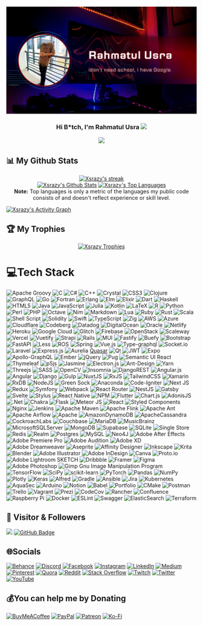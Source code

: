 ![](screenshot.png)
<br/>
<h3 align="center">
  Hi B*tch, I'm Rahmatul Usra
  <img src="https://media.giphy.com/media/hvRJCLFzcasrR4ia7z/giphy.gif" width="28">
</h3> 
<p align="center">
  <a href="#"><img width="650px" src="https://readme-typing-svg.herokuapp.com?font=Ubuntu&color=58a6ff&size=22&center=true&lines=I+Don't+Give+a+Fuck+About+Anyone!;I+Don't+Give+a+Fuck+About+Anyone!;I+Don't+Give+a+Fuck+About+Anyone!;"></a>
</p>


## 📊 My Github Stats

<p align="center">
    <a href="https://github.com/xsrazy">
        <img title="🔥 Get streak stats for your profile at git.io/streak-stats" alt="Xsrazy's streak" src="https://github-readme-streak-stats.herokuapp.com/?user=xsrazy&theme=radical&hide_border=false&border_radius=4.5&locale=en&date_format=&mode=daily&properties=background"/>
    </a>

  <br/>
    <a href="https://github.com/xsrazy"><img alt="Xsrazy's Github Stats" src="https://github-readme-stats.vercel.app/api?username=sindresorhus&show_icons=true&theme=highcontrast" /></a>
  <a href="https://github.com/xsrazy"><img alt="Xsrazy's Top Languages" src="https://github-readme-stats.vercel.app/api/top-langs/?username=sindresorhus&langs_count=8&count_private=true&layout=compact&theme=react&hide_border=false&bg_color=0D1117" /></a>
  <br/>
  <b>Note:</b> Top languages is only a metric of the languages my public code consists of and doesn't reflect experience or skill level.

<a href="https://github.com/xsrazy"><img alt="Xsrazy's Activity Graph" src="https://github-readme-activity-graph.vercel.app/graph?username=Xsrazy&theme=tokyo-night" /></a>

## 🏆 My Trophies 
<p align="center">
<a href="https://github.com/xsrazy"><img alt="Xsrazy Trophies" src="https://github-trophies.vercel.app/?username=sindresorhus&theme=radical&no-frame=false&no-bg=true&margin-w=4" /></a> 

# 💻Tech Stack
![Apache Groovy](https://img.shields.io/badge/Apache%20Groovy-4298B8.svg?style=plastic&logo=Apache+Groovy&logoColor=white) ![C](https://img.shields.io/badge/c-%2300599C.svg?style=plastic&logo=c&logoColor=white) ![C#](https://img.shields.io/badge/c%23-%23239120.svg?style=plastic&logo=c-sharp&logoColor=white) ![C++](https://img.shields.io/badge/c++-%2300599C.svg?style=plastic&logo=c%2B%2B&logoColor=white) ![Crystal](https://img.shields.io/badge/crystal-%23000000.svg?style=plastic&logo=crystal&logoColor=white) ![CSS3](https://img.shields.io/badge/css3-%231572B6.svg?style=plastic&logo=css3&logoColor=white) ![Clojure](https://img.shields.io/badge/Clojure-%23Clojure.svg?style=plastic&logo=Clojure&logoColor=Clojure) ![GraphQL](https://img.shields.io/badge/-GraphQL-E10098?style=plastic&logo=graphql&logoColor=white) ![Go](https://img.shields.io/badge/go-%2300ADD8.svg?style=plastic&logo=go&logoColor=white) ![Fortran](https://img.shields.io/badge/Fortran-%23734F96.svg?style=plastic&logo=fortran&logoColor=white) ![Erlang](https://img.shields.io/badge/Erlang-white.svg?style=plastic&logo=erlang&logoColor=a90533) ![Elm](https://img.shields.io/badge/Elm-60B5CC?style=plastic&logo=elm&logoColor=white) ![Elixir](https://img.shields.io/badge/elixir-%234B275F.svg?style=plastic&logo=elixir&logoColor=white) ![Dart](https://img.shields.io/badge/dart-%230175C2.svg?style=plastic&logo=dart&logoColor=white) ![Haskell](https://img.shields.io/badge/Haskell-5e5086?style=plastic&logo=haskell&logoColor=white) ![HTML5](https://img.shields.io/badge/html5-%23E34F26.svg?style=plastic&logo=html5&logoColor=white) ![Java](https://img.shields.io/badge/java-%23ED8B00.svg?style=plastic&logo=java&logoColor=white) ![JavaScript](https://img.shields.io/badge/javascript-%23323330.svg?style=plastic&logo=javascript&logoColor=%23F7DF1E) 	![Julia](https://img.shields.io/badge/-Julia-9558B2?style=plastic&logo=julia&logoColor=white) ![Kotlin](https://img.shields.io/badge/kotlin-%230095D5.svg?style=plastic&logo=kotlin&logoColor=white) ![LaTeX](https://img.shields.io/badge/latex-%23008080.svg?style=plastic&logo=latex&logoColor=white) ![R](https://img.shields.io/badge/r-%23276DC3.svg?style=plastic&logo=r&logoColor=white) ![Python](https://img.shields.io/badge/python-3670A0?style=plastic&logo=python&logoColor=ffdd54) ![Perl](https://img.shields.io/badge/perl-%2339457E.svg?style=plastic&logo=perl&logoColor=white) ![PHP](https://img.shields.io/badge/php-%23777BB4.svg?style=plastic&logo=php&logoColor=white) ![Octave](https://img.shields.io/badge/OCTAVE-darkblue?style=plastic&logo=octave&logoColor=fcd683) ![Nim](https://img.shields.io/badge/nim-%23FFE953.svg?style=plastic&logo=nim&logoColor=white) ![Markdown](https://img.shields.io/badge/markdown-%23000000.svg?style=plastic&logo=markdown&logoColor=white) ![Lua](https://img.shields.io/badge/lua-%232C2D72.svg?style=plastic&logo=lua&logoColor=white) ![Ruby](https://img.shields.io/badge/ruby-%23CC342D.svg?style=plastic&logo=ruby&logoColor=white) ![Rust](https://img.shields.io/badge/rust-%23000000.svg?style=plastic&logo=rust&logoColor=white) ![Scala](https://img.shields.io/badge/scala-%23DC322F.svg?style=plastic&logo=scala&logoColor=white) ![Shell Script](https://img.shields.io/badge/shell_script-%23121011.svg?style=plastic&logo=gnu-bash&logoColor=white) ![Solidity](https://img.shields.io/badge/Solidity-%23363636.svg?style=plastic&logo=solidity&logoColor=white) ![Swift](https://img.shields.io/badge/swift-F54A2A?style=plastic&logo=swift&logoColor=white) ![TypeScript](https://img.shields.io/badge/typescript-%23007ACC.svg?style=plastic&logo=typescript&logoColor=white) ![Zig](https://img.shields.io/badge/Zig-%23F7A41D.svg?style=plastic&logo=zig&logoColor=white) ![AWS](https://img.shields.io/badge/AWS-%23FF9900.svg?style=plastic&logo=amazon-aws&logoColor=white) ![Azure](https://img.shields.io/badge/azure-%230072C6.svg?style=plastic&logo=azure-devops&logoColor=white) ![Cloudflare](https://img.shields.io/badge/Cloudflare-F38020?style=plastic&logo=Cloudflare&logoColor=white) ![Codeberg](https://img.shields.io/badge/Codeberg-2185D0?style=plastic&logo=Codeberg&logoColor=white) ![Datadog](https://img.shields.io/badge/datadog-%23632CA6.svg?style=plastic&logo=datadog&logoColor=white) ![DigitalOcean](https://img.shields.io/badge/DigitalOcean-%230167ff.svg?style=plastic&logo=digitalOcean&logoColor=white) ![Oracle](https://img.shields.io/badge/Oracle-F80000?style=plastic&logo=oracle&logoColor=white) ![Netlify](https://img.shields.io/badge/netlify-%23000000.svg?style=plastic&logo=netlify&logoColor=#00C7B7) ![Heroku](https://img.shields.io/badge/heroku-%23430098.svg?style=plastic&logo=heroku&logoColor=white) ![Google Cloud](https://img.shields.io/badge/Google%20Cloud-%234285F4.svg?style=plastic&logo=google-cloud&logoColor=white) ![Glitch](https://img.shields.io/badge/glitch-%233333FF.svg?style=plastic&logo=glitch&logoColor=white) ![Firebase](https://img.shields.io/badge/firebase-%23039BE5.svg?style=plastic&logo=firebase) ![OpenStack](https://img.shields.io/badge/Openstack-%23f01742.svg?style=plastic&logo=openstack&logoColor=white) ![Scaleway](https://img.shields.io/badge/SCALEWAY-%234f0599.svg?style=plastic&logo=scaleway&logoColor=white) ![Vercel](https://img.shields.io/badge/vercel-%23000000.svg?style=plastic&logo=vercel&logoColor=white) ![Vuetify](https://img.shields.io/badge/Vuetify-1867C0?style=plastic&logo=vuetify&logoColor=AEDDFF) ![Strapi](https://img.shields.io/badge/strapi-%232E7EEA.svg?style=plastic&logo=strapi&logoColor=white) ![Rails](https://img.shields.io/badge/rails-%23CC0000.svg?style=plastic&logo=ruby-on-rails&logoColor=white) ![MUI](https://img.shields.io/badge/MUI-%230081CB.svg?style=plastic&logo=material-ui&logoColor=white) ![Fastify](https://img.shields.io/badge/fastify-%23000000.svg?style=plastic&logo=fastify&logoColor=white) ![Buefy](https://img.shields.io/badge/Buefy-7957D5?style=plastic&logo=buefy&logoColor=48289E) ![Bootstrap](https://img.shields.io/badge/bootstrap-%23563D7C.svg?style=plastic&logo=bootstrap&logoColor=white) ![FastAPI](https://img.shields.io/badge/FastAPI-005571?style=plastic&logo=fastapi) ![Less](https://img.shields.io/badge/less-2B4C80?style=plastic&logo=less&logoColor=white) ![ROS](https://img.shields.io/badge/ros-%230A0FF9.svg?style=plastic&logo=ros&logoColor=white) ![Spring](https://img.shields.io/badge/spring-%236DB33F.svg?style=plastic&logo=spring&logoColor=white) ![Vue.js](https://img.shields.io/badge/vuejs-%2335495e.svg?style=plastic&logo=vuedotjs&logoColor=%234FC08D) ![Type-graphql](https://img.shields.io/badge/-TypeGraphQL-%23C04392?style=plastic) ![Socket.io](https://img.shields.io/badge/Socket.io-black?style=plastic&logo=socket.io&badgeColor=010101) ![Laravel](https://img.shields.io/badge/laravel-%23FF2D20.svg?style=plastic&logo=laravel&logoColor=white) ![Express.js](https://img.shields.io/badge/express.js-%23404d59.svg?style=plastic&logo=express&logoColor=%2361DAFB) ![Aurelia](https://img.shields.io/badge/aurelia-%23ED2B88.svg?style=plastic&logo=aurelia&logoColor=fff) [Quasar](https://img.shields.io/badge/Quasar-16B7FB?style=plastic&logo=quasar&logoColor=black) ![Qt](https://img.shields.io/badge/Qt-%23217346.svg?style=plastic&logo=Qt&logoColor=white) ![JWT](https://img.shields.io/badge/JWT-black?style=plastic&logo=JSON%20web%20tokens) ![Expo](https://img.shields.io/badge/expo-1C1E24?style=plastic&logo=expo&logoColor=#D04A37) ![Apollo-GraphQL](https://img.shields.io/badge/-ApolloGraphQL-311C87?style=plastic&logo=apollo-graphql) ![Ember](https://img.shields.io/badge/ember-1C1E24?style=plastic&logo=ember.js&logoColor=#D04A37) ![jQuery](https://img.shields.io/badge/jquery-%230769AD.svg?style=plastic&logo=jquery&logoColor=white) ![Pug](https://img.shields.io/badge/Pug-FFF?style=plastic&logo=pug&logoColor=A86454) ![Semantic UI React](https://img.shields.io/badge/Semantic%20UI%20React-%2335BDB2.svg?style=plastic&logo=SemanticUIReact&logoColor=white) ![Thymeleaf](https://img.shields.io/badge/Thymeleaf-%23005C0F.svg?style=plastic&logo=Thymeleaf&logoColor=white) ![p5js](https://img.shields.io/badge/p5.js-ED225D?style=plastic&logo=p5.js&logoColor=FFFFFF) ![Jasmine](https://img.shields.io/badge/jasmine-%238A4182.svg?style=plastic&logo=jasmine&logoColor=white) ![Electron.js](https://img.shields.io/badge/Electron-191970?style=plastic&logo=Electron&logoColor=white) ![Ant-Design](https://img.shields.io/badge/-AntDesign-%230170FE?style=plastic&logo=ant-design&logoColor=white) ![Yarn](https://img.shields.io/badge/yarn-%232C8EBB.svg?style=plastic&logo=yarn&logoColor=white) ![Threejs](https://img.shields.io/badge/threejs-black?style=plastic&logo=three.js&logoColor=white) ![SASS](https://img.shields.io/badge/SASS-hotpink.svg?style=plastic&logo=SASS&logoColor=white) ![OpenCV](https://img.shields.io/badge/opencv-%23white.svg?style=plastic&logo=opencv&logoColor=white) ![Insomnia](https://img.shields.io/badge/Insomnia-black?style=plastic&logo=insomnia&logoColor=5849BE) ![DjangoREST](https://img.shields.io/badge/DJANGO-REST-ff1709?style=plastic&logo=django&logoColor=white&color=ff1709&labelColor=gray) ![Angular.js](https://img.shields.io/badge/angular.js-%23E23237.svg?style=plastic&logo=angularjs&logoColor=white) ![Angular](https://img.shields.io/badge/angular-%23DD0031.svg?style=plastic&logo=angular&logoColor=white) ![Django](https://img.shields.io/badge/django-%23092E20.svg?style=plastic&logo=django&logoColor=white) ![Gulp](https://img.shields.io/badge/GULP-%23CF4647.svg?style=plastic&logo=gulp&logoColor=white) ![NuxtJS](https://img.shields.io/badge/Nuxt-black?style=plastic&logo=nuxt.js&logoColor=white) ![RxJS](https://img.shields.io/badge/rxjs-%23B7178C.svg?style=plastic&logo=reactivex&logoColor=white) ![TailwindCSS](https://img.shields.io/badge/tailwindcss-%2338B2AC.svg?style=plastic&logo=tailwind-css&logoColor=white) ![Xamarin](https://img.shields.io/badge/Xamarin-3199DC?style=plastic&logo=xamarin&logoColor=white) ![RxDB](https://img.shields.io/badge/rxjs-%23B7178C.svg?style=plastic&logo=reactivex&logoColor=white) ![NodeJS](https://img.shields.io/badge/node.js-6DA55F?style=plastic&logo=node.js&logoColor=white) ![Green Sock](https://img.shields.io/badge/green%20sock-88CE02?style=plastic&logo=greensock&logoColor=white) ![Anaconda](https://img.shields.io/badge/Anaconda-%2344A833.svg?style=plastic&logo=anaconda&logoColor=white) ![Code-Igniter](https://img.shields.io/badge/CodeIgniter-%23EF4223.svg?style=plastic&logo=codeIgniter&logoColor=white) ![Next JS](https://img.shields.io/badge/Next-black?style=plastic&logo=next.js&logoColor=white) ![Redux](https://img.shields.io/badge/redux-%23593d88.svg?style=plastic&logo=redux&logoColor=white) ![Symfony](https://img.shields.io/badge/symfony-%23000000.svg?style=plastic&logo=symfony&logoColor=white) ![Webpack](https://img.shields.io/badge/webpack-%238DD6F9.svg?style=plastic&logo=webpack&logoColor=black) ![React Router](https://img.shields.io/badge/React_Router-CA4245?style=plastic&logo=react-router&logoColor=white) ![NestJS](https://img.shields.io/badge/nestjs-%23E0234E.svg?style=plastic&logo=nestjs&logoColor=white) ![Gatsby](https://img.shields.io/badge/Gatsby-%23663399.svg?style=plastic&logo=gatsby&logoColor=white) ![Svelte](https://img.shields.io/badge/svelte-%23f1413d.svg?style=plastic&logo=svelte&logoColor=white) ![Stylus](https://img.shields.io/badge/stylus-%23ff6347.svg?style=plastic&logo=stylus&logoColor=white) ![React Native](https://img.shields.io/badge/react_native-%2320232a.svg?style=plastic&logo=react&logoColor=%2361DAFB) ![NPM](https://img.shields.io/badge/NPM-%23000000.svg?style=plastic&logo=npm&logoColor=white) ![Flutter](https://img.shields.io/badge/Flutter-%2302569B.svg?style=plastic&logo=Flutter&logoColor=white) ![Chart.js](https://img.shields.io/badge/chart.js-F5788D.svg?style=plastic&logo=chart.js&logoColor=white) ![AdonisJS](https://img.shields.io/badge/adonisjs-%23220052.svg?style=plastic&logo=adonisjs&logoColor=white) ![.Net](https://img.shields.io/badge/.NET-5C2D91?style=plastic&logo=.net&logoColor=white) ![Chakra](https://img.shields.io/badge/chakra-%234ED1C5.svg?style=plastic&logo=chakraui&logoColor=white) ![Flask](https://img.shields.io/badge/flask-%23000.svg?style=plastic&logo=flask&logoColor=white) ![Meteor JS](https://img.shields.io/badge/meteorjs-%23d74c4c.svg?style=plastic&logo=meteor&logoColor=white) ![React](https://img.shields.io/badge/react-%2320232a.svg?style=plastic&logo=react&logoColor=%2361DAFB) ![Styled Components](https://img.shields.io/badge/styled--components-DB7093?style=plastic&logo=styled-components&logoColor=white) ![Nginx](https://img.shields.io/badge/nginx-%23009639.svg?style=plastic&logo=nginx&logoColor=white) ![Jenkins](https://img.shields.io/badge/jenkins-%232C5263.svg?style=plastic&logo=jenkins&logoColor=white) ![Apache Maven](https://img.shields.io/badge/Apache%20Maven-C71A36?style=plastic&logo=Apache%20Maven&logoColor=white) ![Apache Flink](https://img.shields.io/badge/Apache%20Flink-E6526F?style=plastic&logo=Apache%20Flink&logoColor=white) ![Apache Ant](https://img.shields.io/badge/Apache%20Ant-A81C7D?style=plastic&logo=Apache%20Ant&logoColor=white) ![Apache Airflow](https://img.shields.io/badge/Apache%20Airflow-017CEE?style=plastic&logo=Apache%20Airflow&logoColor=white) ![Apache](https://img.shields.io/badge/apache-%23D42029.svg?style=plastic&logo=apache&logoColor=white) ![AmazonDynamoDB](https://img.shields.io/badge/Amazon%20DynamoDB-4053D6?style=plastic&logo=Amazon%20DynamoDB&logoColor=white) ![ApacheCassandra](https://img.shields.io/badge/cassandra-%231287B1.svg?style=plastic&logo=apache-cassandra&logoColor=white) ![CockroachLabs](https://img.shields.io/badge/Cockroach%20Labs-6933FF?style=plastic&logo=Cockroach%20Labs&logoColor=white) ![Couchbase](https://img.shields.io/badge/Couchbase-EA2328?style=plastic&logo=couchbase&logoColor=white) ![MariaDB](https://img.shields.io/badge/MariaDB-003545?style=plastic&logo=mariadb&logoColor=white) ![MusicBrainz](https://img.shields.io/badge/Musicbrainz-EB743B?style=plastic&logo=musicbrainz&logoColor=BA478F) ![MicrosoftSQLServer](https://img.shields.io/badge/Microsoft%20SQL%20Sever-CC2927?style=plastic&logo=microsoft%20sql%20server&logoColor=white) ![MongoDB](https://img.shields.io/badge/MongoDB-%234ea94b.svg?style=plastic&logo=mongodb&logoColor=white) 	![Supabase](https://img.shields.io/badge/Supabase-3ECF8E?style=plastic&logo=supabase&logoColor=white) ![SQLite](https://img.shields.io/badge/sqlite-%2307405e.svg?style=plastic&logo=sqlite&logoColor=white) ![Single Store](https://img.shields.io/badge/Single%20Store-AA00FF?style=plastic&logo=singlestore&logoColor=white) ![Redis](https://img.shields.io/badge/redis-%23DD0031.svg?style=plastic&logo=redis&logoColor=white) ![Realm](https://img.shields.io/badge/Realm-39477F?style=plastic&logo=realm&logoColor=white) ![Postgres](https://img.shields.io/badge/postgres-%23316192.svg?style=plastic&logo=postgresql&logoColor=white) ![MySQL](https://img.shields.io/badge/mysql-%2300f.svg?style=plastic&logo=mysql&logoColor=white) 	![Neo4J](https://img.shields.io/badge/Neo4j-008CC1?style=plastic&logo=neo4j&logoColor=white) ![Adobe After Effects](https://img.shields.io/badge/Adobe%20After%20Effects-9999FF.svg?style=plastic&logo=Adobe%20After%20Effects&logoColor=white) ![Adobe Premiere Pro](https://img.shields.io/badge/Adobe%20Premiere%20Pro-9999FF.svg?style=plastic&logo=Adobe%20Premiere%20Pro&logoColor=white) ![Adobe Audition](https://img.shields.io/badge/Adobe%20Audition-9999FF.svg?style=plastic&logo=Adobe%20Audition&logoColor=white) ![Adobe XD](https://img.shields.io/badge/Adobe%20XD-470137?style=plastic&logo=Adobe%20XD&logoColor=#FF61F6) ![Adobe Dreamweaver](https://img.shields.io/badge/Adobe%20Dreamweaver-FF61F6.svg?style=plastic&logo=Adobe%20Dreamweaver&logoColor=white) ![Aseprite](https://img.shields.io/badge/Aseprite-FFFFFF?style=plastic&logo=Aseprite&logoColor=#7D929E) ![Affinity Designer](https://img.shields.io/badge/affinitydesginer-%231B72BE.svg?style=plastic&logo=affinity-designer&logoColor=white) ![Inkscape](https://img.shields.io/badge/Inkscape-e0e0e0?style=plastic&logo=inkscape&logoColor=080A13) ![Krita](https://img.shields.io/badge/Krita-203759?style=plastic&logo=krita&logoColor=EEF37B) ![Blender](https://img.shields.io/badge/blender-%23F5792A.svg?style=plastic&logo=blender&logoColor=white) ![Adobe Illustrator](https://img.shields.io/badge/adobeillustrator-%23FF9A00.svg?style=plastic&logo=adobeillustrator&logoColor=white) ![Adobe InDesign](https://img.shields.io/badge/Adobe%20InDesign-49021F?style=plastic&logo=adobeindesign&logoColor=white) ![Canva](https://img.shields.io/badge/Canva-%2300C4CC.svg?style=plastic&logo=Canva&logoColor=white) ![Proto.io](https://img.shields.io/badge/Proto.io-161637?style=plastic&logo=proto.io&logoColor=00e5ff) ![Adobe Lightroom](https://img.shields.io/badge/Adobe%20Lightroom-31A8FF.svg?style=plastic&logo=Adobe%20Lightroom&logoColor=white) SKETCH ![Dribbble](https://img.shields.io/badge/Dribbble-EA4C89?style=plastic&logo=dribbble&logoColor=white) ![Framer](https://img.shields.io/badge/Framer-black?style=plastic&logo=framer&logoColor=blue) 	![Figma](https://img.shields.io/badge/figma-%23F24E1E.svg?style=plastic&logo=figma&logoColor=white) ![Adobe Photoshop](https://img.shields.io/badge/adobephotoshop-%2331A8FF.svg?style=plastic&logo=adobephotoshop&logoColor=white) ![Gimp Gnu Image Manipulation Program](https://img.shields.io/badge/Gimp-657D8B?style=plastic&logo=gimp&logoColor=FFFFFF) ![TensorFlow](https://img.shields.io/badge/TensorFlow-%23FF6F00.svg?style=plastic&logo=TensorFlow&logoColor=white) ![SciPy](https://img.shields.io/badge/SciPy-%230C55A5.svg?style=plastic&logo=scipy&logoColor=%white) ![scikit-learn](https://img.shields.io/badge/scikit--learn-%23F7931E.svg?style=plastic&logo=scikit-learn&logoColor=white) ![PyTorch](https://img.shields.io/badge/PyTorch-%23EE4C2C.svg?style=plastic&logo=PyTorch&logoColor=white) ![Pandas](https://img.shields.io/badge/pandas-%23150458.svg?style=plastic&logo=pandas&logoColor=white) ![NumPy](https://img.shields.io/badge/numpy-%23013243.svg?style=plastic&logo=numpy&logoColor=white) ![Plotly](https://img.shields.io/badge/Plotly-%233F4F75.svg?style=plastic&logo=plotly&logoColor=white) ![Keras](https://img.shields.io/badge/Keras-%23D00000.svg?style=plastic&logo=Keras&logoColor=white) ![Alfred](https://img.shields.io/badge/alfred-%235C1F87.svg?style=plastic&logo=alfred) ![Gradle](https://img.shields.io/badge/Gradle-02303A.svg?style=plastic&logo=Gradle&logoColor=white) ![Ansible](https://img.shields.io/badge/ansible-%231A1918.svg?style=plastic&logo=ansible&logoColor=white) ![Jira](https://img.shields.io/badge/jira-%230A0FFF.svg?style=plastic&logo=jira&logoColor=white) ![Kubernetes](https://img.shields.io/badge/kubernetes-%23326ce5.svg?style=plastic&logo=kubernetes&logoColor=white) ![AquaSec](https://img.shields.io/badge/aqua-%231904DA.svg?style=plastic&logo=aqua&logoColor=#0018A8) ![Arduino](https://img.shields.io/badge/-Arduino-00979D?style=plastic&logo=Arduino&logoColor=white) ![Notion](https://img.shields.io/badge/Notion-%23000000.svg?style=plastic&logo=notion&logoColor=white) ![Babel](https://img.shields.io/badge/Babel-F9DC3e?style=plastic&logo=babel&logoColor=black) ![Portfolio](https://img.shields.io/badge/Portfolio-%23000000.svg?style=plastic&logo=firefox&logoColor=#FF7139) ![CMake](https://img.shields.io/badge/CMake-%23008FBA.svg?style=plastic&logo=cmake&logoColor=white) ![Postman](https://img.shields.io/badge/Postman-FF6C37?style=plastic&logo=postman&logoColor=white) ![Trello](https://img.shields.io/badge/Trello-%23026AA7.svg?style=plastic&logo=Trello&logoColor=white) ![Vagrant](https://img.shields.io/badge/vagrant-%231563FF.svg?style=plastic&logo=vagrant&logoColor=white) ![Prezi](https://img.shields.io/badge/Prezi-%23000000.svg?style=plastic&logo=Prezi&logoColor=white) ![CodeCov](https://img.shields.io/badge/codecov-%23ff0077.svg?style=plastic&logo=codecov&logoColor=white) ![Rancher](https://img.shields.io/badge/rancher-%230075A8.svg?style=plastic&logo=rancher&logoColor=white) ![Confluence](https://img.shields.io/badge/confluence-%23172BF4.svg?style=plastic&logo=confluence&logoColor=white) ![Raspberry Pi](https://img.shields.io/badge/-RaspberryPi-C51A4A?style=plastic&logo=Raspberry-Pi) ![Docker](https://img.shields.io/badge/docker-%230db7ed.svg?style=plastic&logo=docker&logoColor=white) ![ESLint](https://img.shields.io/badge/ESLint-4B3263?style=plastic&logo=eslint&logoColor=white) ![Swagger](https://img.shields.io/badge/-Swagger-%23Clojure?style=plastic&logo=swagger&logoColor=white) ![ElasticSearch](https://img.shields.io/badge/-ElasticSearch-005571?style=plastic&logo=elasticsearch) ![Terraform](https://img.shields.io/badge/terraform-%235835CC.svg?style=plastic&logo=terraform&logoColor=white)
    
## 👥 Visitor & Followers
<a href="https://github.com/xsrazy"><img src="https://komarev.com/ghpvc/?username=xsrazy&style=plastic&base=91561655&color=brightgreen"></a>
<a href="https://github.com/xsrazy?tab=followers"><img src="https://img.shields.io/github/followers/torvalds?label=Followers&color=brightgreen&style=plastic" alt="GitHub Badge"></a>
                   
## 🌐Socials
[![Behance](https://img.shields.io/badge/Behance-1769ff?logo=behance&logoColor=white)](https://behance.net/xsrazy) [![Discord](https://img.shields.io/badge/Discord-%237289DA.svg?logo=discord&logoColor=white)](htttps://discord.gg/xsrazy) [![Facebook](https://img.shields.io/badge/Facebook-%231877F2.svg?logo=Facebook&logoColor=white)](https://facebook.com/xsrazy) [![Instagram](https://img.shields.io/badge/Instagram-%23E4405F.svg?logo=Instagram&logoColor=white)](https://instagram.com/xsrazy) [![LinkedIn](https://img.shields.io/badge/LinkedIn-%230077B5.svg?logo=linkedin&logoColor=white)](https://linkedin.com/in/xsrazy) [![Medium](https://img.shields.io/badge/Medium-12100E?logo=medium&logoColor=white)](https://medium.com/@xsrazy) [![Pinterest](https://img.shields.io/badge/Pinterest-%23E60023.svg?logo=Pinterest&logoColor=white)](https://pinterest.com/xsrazy) [![Quora](https://img.shields.io/badge/Quora-%23B92B27.svg?logo=Quora&logoColor=white)](https://quora.com/profile/xsrazy) [![Reddit](https://img.shields.io/badge/Reddit-%23FF4500.svg?logo=Reddit&logoColor=white)](https://reddit.com/user/xsrazy) [![Stack Overflow](https://img.shields.io/badge/-Stackoverflow-FE7A16?logo=stack-overflow&logoColor=white)](https://stackoverflow.com/users/31065073) [![Twitch](https://img.shields.io/badge/Twitch-%239146FF.svg?logo=Twitch&logoColor=white)](https://twitch.tv/xsrazy) [![Twitter](https://img.shields.io/badge/Twitter-%231DA1F2.svg?logo=Twitter&logoColor=white)](https://twitter.com/xsrazy) [![YouTube](https://img.shields.io/badge/YouTube-%23FF0000.svg?logo=YouTube&logoColor=white)](https://youtube.com/c/xsrazy) 

## 💰You can help me by Donating
  [![BuyMeACoffee](https://img.shields.io/badge/Buy%20Me%20a%20Coffee-ffdd00?style=plastic&logo=buy-me-a-coffee&logoColor=black)](https://buymeacoffee.com/xsrazy) [![PayPal](https://img.shields.io/badge/PayPal-00457C?style=plastic&logo=paypal&logoColor=white)](https://paypal.me/xsrazy) [![Patreon](https://img.shields.io/badge/Patreon-F96854?style=plastic&logo=patreon&logoColor=white)](https://patreon.com/Xsrazy) [![Ko-Fi](https://img.shields.io/badge/Ko--fi-F16061?style=plastic&logo=ko-fi&logoColor=white)](https://ko-fi.com/xsrazy) 
